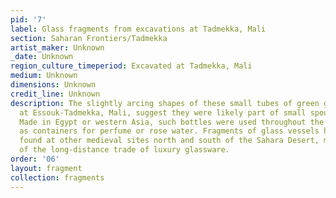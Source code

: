 ```yaml
---
pid: '7'
label: Glass fragments from excavations at Tadmekka, Mali
section: Saharan Frontiers/Tadmekka
artist_maker: Unknown
_date: Unknown
region_culture_timeperiod: Excavated at Tadmekka, Mali
medium: Unknown
dimensions: Unknown
credit_line: Unknown
description: The slightly arcing shapes of these small tubes of green glass, excavated
  at Essouk-Tadmekka, Mali, suggest they were likely part of small spouted bottles.
  Made in Egypt or western Asia, such bottles were used throughout the medieval Mediterranean
  as containers for perfume or rose water. Fragments of glass vessels have also been
  found at other medieval sites north and south of the Sahara Desert, material remnants
  of the long-distance trade of luxury glassware.
order: '06'
layout: fragment
collection: fragments
---
```

